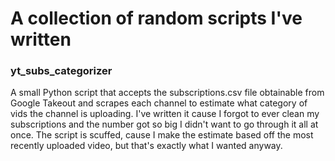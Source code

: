 # A collection of random scripts I've written

### yt_subs_categorizer

A small Python script that accepts the subscriptions.csv file obtainable from Google Takeout and scrapes 
each channel to estimate what category of vids the channel is uploading.
I've written it cause I forgot to ever clean my subscriptions and the number got so big I didn't want to go
through it all at once.
The script is scuffed, cause I make the estimate based off the most recently uploaded video,
but that's exactly what I wanted anyway.
